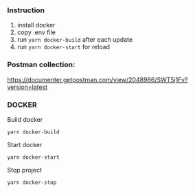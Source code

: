 ### Instruction
1. install docker
2. copy .env file
3. run `yarn docker-build` after each update
4. run `yarn docker-start` for reload

### Postman collection:
https://documenter.getpostman.com/view/2048986/SWT5j1Fv?version=latest

### DOCKER

Build docker
```$xslt
yarn docker-build
```

Start docker
```$xslt
yarn docker-start
```

Stop project
```$xslt
yarn docker-stop
```
